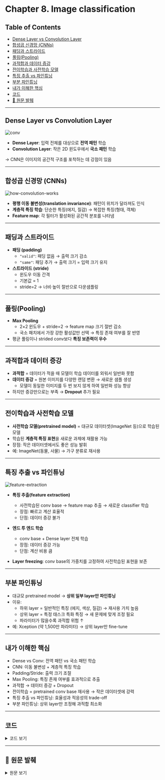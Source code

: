 # Chapter 8. Image classification

## Table of Contents
- [Dense Layer vs Convolution Layer](#dense-layer-vs-convolution-layer)
- [합성곱 신경망 (CNNs)](#합성곱-신경망-cnns)
- [패딩과 스트라이드](#패딩과-스트라이드)
- [풀링(Pooling)](#풀링pooling)
- [과적합과 데이터 증강](#과적합과-데이터-증강)
- [전이학습과 사전학습 모델](#전이학습과-사전학습-모델)
- [특징 추출 vs 파인튜닝](#특징-추출-vs-파인튜닝)
- [부분 파인튜닝](#부분-파인튜닝)
- [내가 이해한 핵심](#내가-이해한-핵심)
- [코드](#코드)
- [📖 원문 발췌](#-원문-발췌)

---

## Dense Layer vs Convolution Layer
![conv](./images/08-01.png)

- **Dense Layer**: 입력 전체를 대상으로 **전역 패턴** 학습  
- **Convolution Layer**: 작은 2D 윈도우에서 **국소 패턴** 학습  

→ CNN은 이미지의 공간적 구조를 포착하는 데 강점이 있음  

---

## 합성곱 신경망 (CNNs)
![how-convolution-works](./images/08-02.png)

- **평행 이동 불변성(translation invariance)**: 패턴이 위치가 달라져도 인식  
- **계층적 특징 학습**: 단순한 특징(에지, 질감) → 복잡한 특징(형태, 객체)  
- **Feature map**: 각 필터가 활성화된 공간적 분포를 나타냄  

---

## 패딩과 스트라이드
- **패딩 (padding)**  
  - `"valid"`: 패딩 없음 → 출력 크기 감소  
  - `"same"`: 패딩 추가 → 출력 크기 = 입력 크기 유지  
- **스트라이드 (stride)**  
  - 윈도우 이동 간격  
  - 기본값 = 1  
  - stride=2 → 너비·높이 절반으로 다운샘플링  

---

## 풀링(Pooling)
- **Max Pooling**  
  - 2×2 윈도우 + stride=2 → feature map 크기 절반 감소  
  - 국소 패치에서 가장 강한 활성값만 선택 → 특징 존재 여부를 잘 반영  
- 평균 풀링이나 strided conv보다 **특징 보존력이 우수**  

---

## 과적합과 데이터 증강
- **과적합** = 데이터가 적을 때 모델이 학습 데이터를 외워서 일반화 못함  
- **데이터 증강** = 원본 이미지를 다양한 랜덤 변환 → 새로운 샘플 생성  
  - 모델이 동일한 이미지를 두 번 보지 않게 하여 일반화 성능 향상  
- 하지만 증강만으로는 부족 → **Dropout** 추가 필요  

---

## 전이학습과 사전학습 모델
- **사전학습 모델(pretrained model)** = 대규모 데이터셋(ImageNet 등)으로 학습된 모델  
- 학습된 **계층적 특징 표현**을 새로운 과제에 재활용 가능  
- 장점: 작은 데이터셋에서도 좋은 성능 발휘  
- 예: ImageNet(동물, 사물) → 가구 분류로 재사용  

---

## 특징 추출 vs 파인튜닝
![feature-extraction](./images/08-03.png)

- **특징 추출(feature extraction)**  
  - 사전학습된 conv base → feature map 추출 → 새로운 classifier 학습  
  - 장점: 빠르고 계산 효율적  
  - 단점: 데이터 증강 불가  

- **엔드 투 엔드 학습**  
  - conv base + Dense layer 전체 학습  
  - 장점: 데이터 증강 가능  
  - 단점: 계산 비용 큼  

- **Layer freezing**: conv base의 가중치를 고정하여 사전학습된 표현을 보존  

---

## 부분 파인튜닝
- 대규모 pretrained model → **상위 일부 layer만 파인튜닝**  
- 이유:  
  - 하위 layer = 일반적인 특징 (에지, 색상, 질감) → 재사용 가치 높음  
  - 상위 layer = 특정 태스크 특화 특징 → 새 문제에 맞게 조정 필요  
  - 파라미터가 많을수록 과적합 위험 ↑  
- 예: Xception (약 1,500만 파라미터) → 상위 layer만 fine-tune  

---

## 내가 이해한 핵심
- Dense vs Conv: 전역 패턴 vs 국소 패턴 학습  
- CNN: 이동 불변성 + 계층적 특징 학습  
- Padding/Stride: 출력 크기 조절  
- Max Pooling: 특징 존재 여부를 효과적으로 추출  
- 과적합 → 데이터 증강 + Dropout  
- 전이학습 = pretrained conv base 재사용 → 작은 데이터셋에 강력  
- 특징 추출 vs 파인튜닝: 효율성과 적응성의 trade-off  
- 부분 파인튜닝: 상위 layer만 조정해 과적합 최소화  

---

## 코드
<details>
<summary>코드 보기</summary>

```python
### 1. Environment Setup
import os
os.environ["KERAS_BACKEND"] = "jax"

from IPython.core.magic import register_cell_magic

@register_cell_magic
def backend(line, cell):
    current, required = os.environ.get("KERAS_BACKEND", ""), line.split()[-1]
    if current == required:
        get_ipython().run_cell(cell)
    else:
        print(
            f"This cell requires the {required} backend. To run it, change KERAS_BACKEND to "
            f"\"{required}\" at the top of the notebook, restart the runtime, and rerun the notebook."
        )
### 2. Download and Extract Data
import kagglehub

kagglehub.login()
download_path = kagglehub.competition_download("dogs-vs-cats")

import zipfile

with zipfile.ZipFile(download_path + "/train.zip", "r") as zip_ref:
    zip_ref.extractall(".")
### 3. Prepare Dataset (Train / Validation / Test)
import os, shutil, pathlib

original_dir = pathlib.Path("train")
new_base_dir = pathlib.Path("dogs_vs_cats_small")

def make_subset(subset_name, start_index, end_index):
    for category in ("cat", "dog"):
        dir = new_base_dir / subset_name / category
        os.makedirs(dir)
        fnames = [f"{category}.{i}.jpg" for i in range(start_index, end_index)]
        for fname in fnames:
            shutil.copyfile(src=original_dir / fname, dst=dir / fname)

make_subset("train", start_index=0, end_index=1000)
make_subset("validation", start_index=1000, end_index=1500)
make_subset("test", start_index=1500, end_index=2500)
### 4. Load Data
from keras.utils import image_dataset_from_directory

batch_size = 64
image_size = (180, 180)
train_dataset = image_dataset_from_directory(
    new_base_dir / "train", image_size=image_size, batch_size=batch_size
)
validation_dataset = image_dataset_from_directory(
    new_base_dir / "validation", image_size=image_size, batch_size=batch_size
)
test_dataset = image_dataset_from_directory(
    new_base_dir / "test", image_size=image_size, batch_size=batch_size
)
### 5. Data Augmentation
import keras
from keras import layers
import tensorflow as tf

data_augmentation_layers = [
    layers.RandomFlip("horizontal"),
    layers.RandomRotation(0.1),
    layers.RandomZoom(0.2),
]

def data_augmentation(images, targets):
    for layer in data_augmentation_layers:
        images = layer(images)
    return images, targets

augmented_train_dataset = train_dataset.map(
    data_augmentation, num_parallel_calls=8
)
augmented_train_dataset = augmented_train_dataset.prefetch(tf.data.AUTOTUNE)
### 6. Load Pretrained Model (Xception)
import keras_hub

conv_base = keras_hub.models.Backbone.from_preset(
    "xception_41_imagenet",
    trainable=False,
)
preprocessor = keras_hub.layers.ImageConverter.from_preset(
    "xception_41_imagenet",
    image_size=(180, 180),
)
conv_base.trainable = False
len(conv_base.trainable_weights)
### 7. Build Model (Feature Extraction)
inputs = keras.Input(shape=(180, 180, 3))
x = preprocessor(inputs)
x = conv_base(x)
x = layers.GlobalAveragePooling2D()(x)
x = layers.Dense(256)(x)
x = layers.Dropout(0.25)(x)
outputs = layers.Dense(1, activation="sigmoid")(x)
model = keras.Model(inputs, outputs)
model.compile(
    loss="binary_crossentropy",
    optimizer="adam",
    metrics=["accuracy"],
)
### 8. Train Model (Feature Extraction)
callbacks = [
    keras.callbacks.ModelCheckpoint(
        filepath="feature_extraction_with_data_augmentation.keras",
        save_best_only=True,
        monitor="val_loss",
    )
]
history = model.fit(
    augmented_train_dataset,
    epochs=30,
    validation_data=validation_dataset,
    callbacks=callbacks,
)
test_model = keras.models.load_model(
    "feature_extraction_with_data_augmentation.keras"
)
test_loss, test_acc = test_model.evaluate(test_dataset)
print(f"Test accuracy: {test_acc:.3f}")
### 9. Prepare for Fine-Tuning
conv_base.trainable = True

for layer in conv_base.layers[:-4]:
    layer.trainable = False
    
for layer in conv_base.layers:
    if isinstance(layer, layers.BatchNormalization):
        layer.trainable = False
### 10. Train Model (Fine-Tuning)
model.compile(
    loss="binary_crossentropy",
    optimizer=keras.optimizers.Adam(learning_rate=1e-5),
    metrics=["accuracy"],
)

callbacks = [
    keras.callbacks.ModelCheckpoint(
        filepath="fine_tuning.keras",
        save_best_only=True,
        monitor="val_loss",
    )
]
history = model.fit(
    augmented_train_dataset,
    epochs=30,
    validation_data=validation_dataset,
    callbacks=callbacks,
)
model = keras.models.load_model("fine_tuning.keras")
test_loss, test_acc = model.evaluate(test_dataset)
print(f"Test accuracy: {test_acc:.3f}")
len(conv_base.trainable_weights)
```
</details> 

---

## 📖 원문 발췌

<details>
<summary>원문 보기</summary>
The fundamental difference between a densely-connected layer and a convolution layer is this: Dense layers learn global patterns in their input feature space (for example, for a MNIST digit, patterns involving all pixels), whereas convolution layers learn local patterns: in the case of images, patterns found in small 2D windows of the inputs. 

This key characteristic gives convnets two interesting properties:
- The patterns they learn are translation invariant.
- They can learn spatial hierarchies of patterns 

That is what the term feature map means: every dimension in the depth axis is a feature (or filter), and the rank-2 tensor output[:, :, n] is the 2D spatial map of the response of this filter over the input.

If you want to get an output feature map with the same spatial dimensions as the input, you can use padding. Padding consists of adding an appropriate number of rows and columns on each side of the input feature map so as to make it possible to fit centered convolution windows around every input tile.

In Conv2D layers, padding is configurable via the padding argument, which takes two values: "valid", which means no padding (only valid window locations will be used); and "same", which means “pad in such a way as to have an output with the same width and height as the input.” The padding argument defaults to "valid".

The other factor that can influence output size is the notion of strides. The description of convolution so far has assumed that the center tiles of the convolution windows are all contiguous. But the distance between two successive windows is a parameter of the convolution, called its stride, which defaults to 1. It’s possible to have strided convolutions: convolutions with a stride higher than 1.

Using stride 2 means the width and height of the feature map are downsampled by a factor of 2 (in addition to any changes induced by border effects). Strided convolutions are rarely used in classification models, but they come in handy for some types of models.

Max pooling consists of extracting windows from the input feature maps and outputting the max value of each channel. It’s conceptually similar to convolution, except that instead of transforming local patches via a learned linear transformation (the convolution kernel), they’re transformed via a hardcoded max tensor operation. A big difference from convolution is that max pooling is usually done with 2 × 2 windows and stride 2, in order to downsample the feature maps by a factor of 2. On the other hand, convolution is typically done with 3 × 3 windows and no stride (stride 1).

In a nutshell, the reason is that features tend to encode the spatial presence of some pattern or concept over the different tiles of the feature map (hence, the term feature map), and it’s more informative to look at the maximal presence of different features than at their average presence. So the most reasonable subsampling strategy is to first produce dense maps of features (via unstrided convolutions) and then look at the maximal activation of the features over small patches, rather than looking at sparser windows of the inputs (via strided convolutions) or averaging input patches, which could cause you to miss or dilute feature-presence information.

Overfitting is caused by having too few samples to learn from, rendering you unable to train a model that can generalize to new data. Given infinite data, your model would be exposed to every possible aspect of the data distribution at hand: you would never overfit. Data augmentation takes the approach of generating more training data from existing training samples, by augmenting the samples via a number of random transformations that yield believable-looking images. The goal is that at training time, your model will never see the exact same picture twice. This helps expose the model to more aspects of the data and generalize better.

If you train a new model using this data-augmentation configuration, the model will never see the same input twice. But the inputs it sees are still heavily intercorrelated, because they come from a small number of original images – you can’t produce new information, you can only remix existing information. As such, this may not be enough to completely get rid of overfitting. To further fight overfitting, you’ll also add a Dropout layer to your model, right before the densely connected classifier.

A common and highly effective approach to deep learning on small image datasets is to use a pretrained model. A pretrained model is a model that was previously trained on a large dataset, typically on a large-scale image-classification task. If this original dataset is large enough and general enough, then the spatial hierarchy of features learned by the pretrained model can effectively act as a generic model of the visual world, and hence its features can prove useful for many different computer vision problems, even though these new problems may involve completely different classes than those of the original task. For instance, you might train a model on ImageNet (where classes are mostly animals and everyday objects) and then repurpose this trained model for something as remote as identifying furniture items in images. Such portability of learned features across different problems is a key advantage of deep learning compared to many older, shallow-learning approaches, and it makes deep learning very effective for small-data problems.

There are two ways to use a pretrained model: feature extraction and fine-tuning. 

Feature extraction consists of using the representations learned by a previously-trained model to extract interesting features from new samples. These features are then run through a new classifier, which is trained from scratch.

In the case of convnets, feature extraction consists of taking the convolutional base of a previously-trained network, running the new data through it, and training a new classifier on top of the output.

Why only reuse the convolutional base? Could you reuse the densely-connected classifier as well? In general, doing so should be avoided. The reason is that the representations learned by the convolutional base are likely to be more generic and therefore more reusable: the feature maps of a convnet are presence maps of generic concepts over a picture, which is likely to be useful regardless of the computer vision problem at hand. But the representations learned by the classifier will necessarily be specific to the set of classes on which the model was trained – they will only contain information about the presence probability of this or that class in the entire picture. Additionally, representations found in densely connected layers no longer contain any information about where objects are located in the input image: these layers get rid of the notion of space, whereas the object location is still described by convolutional feature maps. For problems where object location matters, densely connected features are largely useless.

Note that the level of generality (and therefore reusability) of the representations extracted by specific convolution layers depends on the depth of the layer in the model. Layers that come earlier in the model extract local, highly generic feature maps (such as visual edges, colors, and textures), whereas layers that are higher up extract more-abstract concepts (such as “cat ear” or “dog eye”). So if your new dataset differs a lot from the dataset on which the original model was trained, you may be better off using only the first few layers of the model to do feature extraction, rather than using the entire convolutional base.

At this point, there are two ways you could proceed:
1. Running the convolutional base over your dataset, recording its output to a NumPy array on disk, and then using this data as input to a standalone, densely-connected classifier similar to those you saw in part 1 of this book. This solution is fast and cheap to run, because it only requires running the convolutional base once for every input image, and the convolutional base is by far the most expensive part of the pipeline. But for the same reason, this technique won’t allow you to use data augmentation.
2. Extending the model you have (conv_base) by adding Dense layers on top, and running the whole thing end to end on the input data. This will allow you to use data augmentation, because every input image goes through the convolutional base every time it’s seen by the model. But for the same reason, this technique is far more expensive than the first.

Freezing a layer or set of layers means preventing their weights from being updated during training. Here, if you don’t do this, then the representations that were previously learned by the convolutional base will be modified during training. Because the Dense layers on top are randomly initialized, very large weight updates would be propagated through the network, effectively destroying the representations previously learned.

Fine-tuning consists of unfreezing the frozen model base used for feature extraction, and jointly training both the newly added part of the model (in this case, the fully connected classifier) and the base model. This is called fine-tuning because it slightly adjusts the more abstract representations of the model being reused, in order to make them more relevant for the problem at hand.

The steps for fine-tuning a network are as follows:
- Add your custom network on top of an already-trained base network.
- Freeze the base network.
- Train the part you added.
- Unfreeze the base network.
- Jointly train both these layers and the part you added.
Note that you should not unfreeze “batch normalization” layers (BatchNormalization). 

Partial fine-tuning
In this case, we chose to unfreeze and fine-tune all of the Xception convolutional base. However, when dealing with large pretrained models, you may sometimes only unfreeze some of the top layers of the convolutional base, and leave the lower layers frozen. You’re probably wondering, why only fine-tune some of the layers? Why the top ones specifically? Here’s why:
- Earlier layers in the convolutional base encode more-generic, reusable features, whereas layers higher up encode more-specialized features. It’s more useful to fine-tune the more specialized features, because these are the ones that need to be repurposed on your new problem. There would be fast-decreasing returns in fine-tuning lower layers.
- The more parameters you’re training, the more you’re at risk of overfitting. The convolutional base has 15 million parameters, so it would be risky to attempt to train it on your small dataset.
</details>